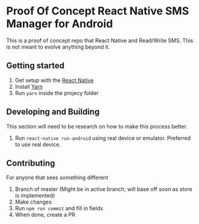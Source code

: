# Proof Of Concept React Native SMS Manager for Android
This is a proof of concept repo that React Native and Read/Write SMS. This is not meant to evolve anything beyond it.

## Getting started

1. Get setup with the [React Native](https://facebook.github.io/react-native/docs/getting-started.html)
1. Install [Yarn](https://yarnpkg.com/en/docs/install)
1. Run `yarn` inside the projecy folder

## Developing and Building
This section will need to be research on how to make this process better.

1. Run `react-native run-android` using real device or emulator. Preferred to use real device.

## Contributing
For anyone that sees something different

1. Branch of master (Might be in active branch, will base off soon as store is implemented)
1. Make changes
1. Run `npm run commit` and fill in fields
1. When done, create a PR

